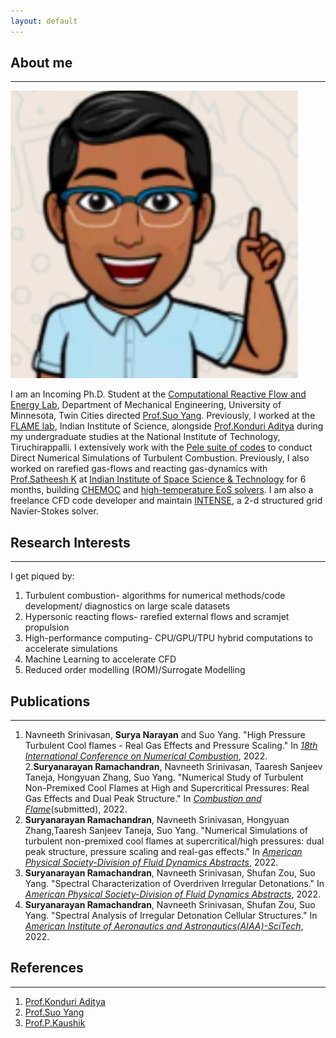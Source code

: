 ```yaml
---
layout: default
---
```


## About me 
---
<img class="profile-picture" src="profile.jpg">

I am an Incoming Ph.D. Student at the [Computational Reactive Flow and Energy Lab](https://crfel.umn.edu/), Department of Mechanical Engineering, University of Minnesota, Twin Cities directed [Prof.Suo Yang](https://cse.umn.edu/me/suo-yang). Previously, I worked at the [FLAME lab](http://cds.iisc.ac.in/faculty/konduriadi/), Indian Institute of Science, alongside [Prof.Konduri Aditya](https://cds.iisc.ac.in/people/faculty/name/konduri-aditya/) during my undergraduate studies at the National Institute of Technology, Tiruchirappalli. I extensively work with the [Pele suite of codes](https://amrex-combustion.github.io/) to conduct Direct Numerical Simulations of Turbulent Combustion. Previously, I also worked on rarefied gas-flows and reacting gas-dynamics with [Prof.Satheesh K](https://www.iist.ac.in/aerospace/satheeshk) at [Indian Institute of Space Science & Technology](https://www.iist.ac.in/aboutus/institute) for 6 months, building [CHEMOC](https://github.com/RSuryaNarayan/CHEMOC) and [high-temperature EoS solvers](https://github.com/RSuryaNarayan/High-Temperature-Gas-Dynamics). I am also a freelance CFD code developer and maintain [INTENSE](https://github.com/RSuryaNarayan/INT--E--NSE), a 2-d structured grid Navier-Stokes solver.

## Research Interests
---
I get piqued by:
1. Turbulent combustion- algorithms for numerical methods/code development/ diagnostics on large scale datasets
2. Hypersonic reacting flows- rarefied external flows and scramjet propulsion
3. High-performance computing- CPU/GPU/TPU hybrid computations to accelerate simulations  
4. Machine Learning to accelerate CFD
5. Reduced order modelling (ROM)/Surrogate Modelling

## Publications
---
1. Navneeth Srinivasan, **Surya Narayan** and Suo Yang. "High Pressure Turbulent Cool flames - Real Gas Effects and Pressure Scaling." In [*18th International Conference on Numerical Combustion*](https://www.combustioninstitute.org/ci-event/international-meeting-on-numerical-combustion/), 2022.
2.**Suryanarayan Ramachandran**, Navneeth Srinivasan, Taaresh Sanjeev Taneja, Hongyuan Zhang, Suo Yang. "Numerical Study of Turbulent Non-Premixed Cool Flames at High and Supercritical Pressures: Real Gas Effects and Dual Peak Structure." In [*Combustion and Flame*](https://www.journals.elsevier.com/combustion-and-flame)(submitted), 2022.
3. **Suryanarayan Ramachandran**, Navneeth Srinivasan, Hongyuan Zhang,Taaresh Sanjeev Taneja, Suo Yang. "Numerical Simulations of turbulent non-premixed cool flames at supercritical/high pressures: dual peak structure, pressure scaling and real-gas effects." In [*American Physical Society-Division of Fluid Dynamics Abstracts*](accepted), 2022.
4. **Suryanarayan Ramachandran**, Navneeth Srinivasan, Shufan Zou, Suo Yang. "Spectral Characterization of Overdriven Irregular Detonations." In [*American Physical Society-Division of Fluid Dynamics Abstracts*](accepted), 2022. 
5. **Suryanarayan Ramachandran**, Navneeth Srinivasan, Shufan Zou, Suo Yang. "Spectral Analysis of Irregular Detonation Cellular Structures." In [*American Institute of Aeronautics and Astronautics(AIAA)-SciTech*](accepted), 2022.

## References
---
1. [Prof.Konduri Aditya](http://cds.iisc.ac.in/faculty/konduriadi/)
2. [Prof.Suo Yang](https://crfel.umn.edu/)
3. [Prof.P.Kaushik](https://www.nitt.edu/home/academics/departments/mech/faculty/pkaushik/)
